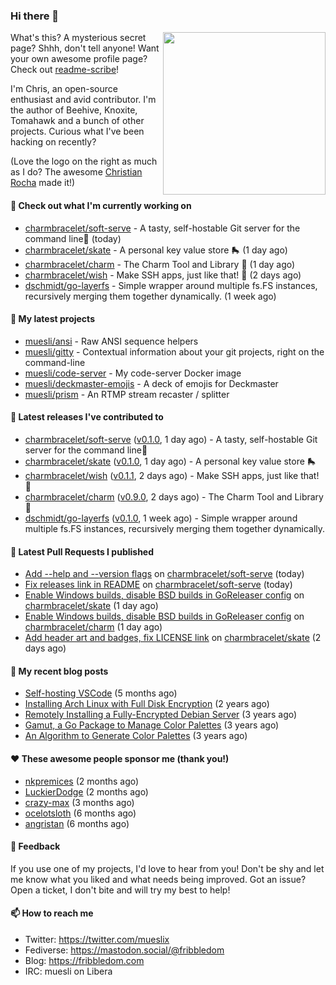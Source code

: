 ### Hi there 👋

<img align="right" src="https://raw.githubusercontent.com/muesli/muesli/master/assets/termenv.png" width="260">

What's this? A mysterious secret page? Shhh, don't tell anyone!
Want your own awesome profile page? Check out [readme-scribe](https://github.com/muesli/readme-scribe)!

I'm Chris, an open-source enthusiast and avid contributor. I'm the author of Beehive, Knoxite, Tomahawk and a bunch
of other projects. Curious what I've been hacking on recently?

(Love the logo on the right as much as I do? The awesome [Christian Rocha](https://github.com/meowgorithm/) made it!)

#### 👷 Check out what I'm currently working on

- [charmbracelet/soft-serve](https://github.com/charmbracelet/soft-serve) - A tasty, self-hostable Git server for the command line🍦 (today)
- [charmbracelet/skate](https://github.com/charmbracelet/skate) - A personal key value store 🛼 (1 day ago)
- [charmbracelet/charm](https://github.com/charmbracelet/charm) - The Charm Tool and Library 🌟 (1 day ago)
- [charmbracelet/wish](https://github.com/charmbracelet/wish) - Make SSH apps, just like that! 💫 (2 days ago)
- [dschmidt/go-layerfs](https://github.com/dschmidt/go-layerfs) - Simple wrapper around multiple fs.FS instances, recursively merging them together dynamically. (1 week ago)

#### 🌱 My latest projects

- [muesli/ansi](https://github.com/muesli/ansi) - Raw ANSI sequence helpers
- [muesli/gitty](https://github.com/muesli/gitty) - Contextual information about your git projects, right on the command-line
- [muesli/code-server](https://github.com/muesli/code-server) - My code-server Docker image
- [muesli/deckmaster-emojis](https://github.com/muesli/deckmaster-emojis) - A deck of emojis for Deckmaster
- [muesli/prism](https://github.com/muesli/prism) - An RTMP stream recaster / splitter

#### 🔭 Latest releases I've contributed to

- [charmbracelet/soft-serve](https://github.com/charmbracelet/soft-serve) ([v0.1.0](https://github.com/charmbracelet/soft-serve/releases/tag/v0.1.0), 1 day ago) - A tasty, self-hostable Git server for the command line🍦
- [charmbracelet/skate](https://github.com/charmbracelet/skate) ([v0.1.0](https://github.com/charmbracelet/skate/releases/tag/v0.1.0), 1 day ago) - A personal key value store 🛼
- [charmbracelet/wish](https://github.com/charmbracelet/wish) ([v0.1.1](https://github.com/charmbracelet/wish/releases/tag/v0.1.1), 2 days ago) - Make SSH apps, just like that! 💫
- [charmbracelet/charm](https://github.com/charmbracelet/charm) ([v0.9.0](https://github.com/charmbracelet/charm/releases/tag/v0.9.0), 2 days ago) - The Charm Tool and Library 🌟
- [dschmidt/go-layerfs](https://github.com/dschmidt/go-layerfs) ([v0.1.0](https://github.com/dschmidt/go-layerfs/releases/tag/v0.1.0), 1 week ago) - Simple wrapper around multiple fs.FS instances, recursively merging them together dynamically.

#### 🔨 Latest Pull Requests I published

- [Add --help and --version flags](https://github.com/charmbracelet/soft-serve/pull/30) on [charmbracelet/soft-serve](https://github.com/charmbracelet/soft-serve) (today)
- [Fix releases link in README](https://github.com/charmbracelet/soft-serve/pull/29) on [charmbracelet/soft-serve](https://github.com/charmbracelet/soft-serve) (today)
- [Enable Windows builds, disable BSD builds in GoReleaser config](https://github.com/charmbracelet/skate/pull/10) on [charmbracelet/skate](https://github.com/charmbracelet/skate) (1 day ago)
- [Enable Windows builds, disable BSD builds in GoReleaser config](https://github.com/charmbracelet/charm/pull/28) on [charmbracelet/charm](https://github.com/charmbracelet/charm) (1 day ago)
- [Add header art and badges, fix LICENSE link](https://github.com/charmbracelet/skate/pull/8) on [charmbracelet/skate](https://github.com/charmbracelet/skate) (2 days ago)

#### 📜 My recent blog posts

- [Self-hosting VSCode](https://fribbledom.com/posts/selfhosting-vscode/) (5 months ago)
- [Installing Arch Linux with Full Disk Encryption](https://fribbledom.com/posts/encrypted-arch-install/) (2 years ago)
- [Remotely Installing a Fully-Encrypted Debian Server](https://fribbledom.com/posts/encrypted-remote-debian-install/) (3 years ago)
- [Gamut, a Go Package to Manage Color Palettes](https://fribbledom.com/posts/gamut-package-to-handle-color-palettes/) (3 years ago)
- [An Algorithm to Generate Color Palettes](https://fribbledom.com/posts/an-algorithm-to-generate-color-palettes/) (3 years ago)

#### ❤️ These awesome people sponsor me (thank you!)

- [nkpremices](https://github.com/nkpremices) (2 months ago)
- [LuckierDodge](https://github.com/LuckierDodge) (2 months ago)
- [crazy-max](https://github.com/crazy-max) (3 months ago)
- [ocelotsloth](https://github.com/ocelotsloth) (6 months ago)
- [angristan](https://github.com/angristan) (6 months ago)

#### 💬 Feedback

If you use one of my projects, I'd love to hear from you! Don't be shy and let me know what you liked
and what needs being improved. Got an issue? Open a ticket, I don't bite and will try my best to help!

#### 📫 How to reach me

- Twitter: https://twitter.com/mueslix
- Fediverse: https://mastodon.social/@fribbledom
- Blog: https://fribbledom.com
- IRC: muesli on Libera
